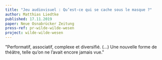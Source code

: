 ```yaml
---
title: "Jeu audiovisuel : Qu’est-ce qui se cache sous le masque ?"
author: Matthias Liedtke
published: 17.11.2019
paper: Neue Osnabrücker Zeitung
press-ref: pr-wilde-wilde-wesen
project: wilde-wilde-wesen
---
```


"Performatif, associatif, complexe et diversifié. (…) Une nouvelle forme de théâtre, telle qu’on ne l’avait encore jamais vue."

